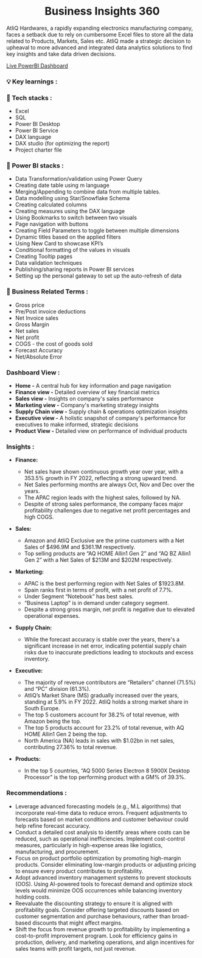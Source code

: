 <h1 align="center">Business Insights 360</h1>

AtliQ Hardwares, a rapidly expanding electronics manufacturing company, faces a setback due to rely on cumbersome Excel files to store all the data related to Products, Markets, Sales etc. AtliQ made a strategic decision to upheaval to more advanced and integrated data analytics solutions to find key insights and take data driven decisions.

[Live PowerBI Dashboard](https://app.powerbi.com/view?r=eyJrIjoiNGRiYWE4MzAtMGNiNi00ZDFhLTgzZTYtYzIzNGE0MmZmZTEyIiwidCI6ImM2ZTU0OWIzLTVmNDUtNDAzMi1hYWU5LWQ0MjQ0ZGM1YjJjNCJ9)

<h3 align="left">💡 Key learnings :</h3>
<h3 align="left">🔶 Tech stacks :</h3>

- Excel
- SQL
- Power BI Desktop
- Power BI Service
- DAX language
- DAX studio (for optimizing the report)
- Project charter file

<h3 align="left">🔶 Power BI stacks :</h3>

- Data Transformation/validation using Power Query
- Creating date table using m language
- Merging/Appending to combine data from multiple tables.
- Data modelling using Star/Snowflake Schema
- Creating calculated columns
- Creating measures using the DAX language
- Using Bookmarks to switch between two visuals
- Page navigation with buttons
- Creating Field Parameters to toggle between multiple dimensions
- Dynamic titles based on the applied filters
- Using New Card to showcase KPI’s
- Conditional formatting of the values in visuals
- Creating Tooltip pages
- Data validation techniques
- Publishing/sharing reports in Power BI services
- Setting up the personal gateway to set up the auto-refresh of data

<h3 align="left">🔶 Business Related Terms :</h3>

- Gross price
- Pre/Post invoice deductions
- Net Invoice sales
- Gross Margin
- Net sales
- Net profit
- COGS - the cost of goods sold
- Forecast Accuracy
- Net/Absolute Error

<h3 align="left">Dashboard View :</h3>

- **Home -** A central hub for key information and page navigation
- **Finance view -** Detailed overview of key financial metrics
- **Sales view -** Insights on company's sales performance
- **Marketing view -** Company's marketing strategy insights
- **Supply Chain view -** Supply chain & operations optimization insights
- **Executive view -** A holistic snapshot of company's performance for executives to make informed, strategic decisions
- **Product View -** Detailed view on performance of individual products

<h3 align="left">Insights :</h3>

- **Finance:**
  - Net sales have shown continuous growth year over year, with a 353.5% growth in FY 2022, reflecting a strong upward trend.
  - Net Sales performing months are always Oct, Nov and Dec over the years.
  - The APAC region leads with the highest sales, followed by NA.
  - Despite of strong sales performance, the company faces major profitability challenges due to negative net profit percentages and high COGS.

- **Sales:**
  - Amazon and AtliQ Exclusive are the prime customers with a Net Sales of $496.9M and $361.1M respectively.
  - Top selling products are “AQ HOME Allin1 Gen 2” and “AQ BZ Allin1 Gen 2” with a Net Sales of $213M and $202M respectively.
 
- **Marketing:**
  - APAC is the best performing region with Net Sales of $1923.8M.
  - Spain ranks first in terms of profit, with a net profit of 7.7%.
  - Under Segment “Notebook” has best sales.
  - “Business Laptop” is in demand under category segment.
  - Despite a strong gross margin, net profit is negative due to elevated operational expenses.
 
- **Supply Chain:**
  - While the forecast accuracy is stable over the years, there's a significant increase in net error, indicating potential supply chain risks due to inaccurate predictions leading to stockouts and excess inventory.
 
- **Executive:**
  - The majority of revenue contributors are “Retailers” channel (71.5%) and “PC” division (61.3%).
  - AtliQ’s Market Share (MS) gradually increased over the years, standing at 5.9% in FY 2022. AtliQ holds a strong market share in South Europe.
  - The top 5 customers account for 38.2% of total revenue, with Amazon being the top.
  - The top 5 products account for 23.2% of total revenue, with AQ HOME Allin1 Gen 2 being the top.
  - North America (NA) leads in sales with $1.02bn in net sales, contributing 27.36% to total revenue.
 
- **Products:**
  - In the top 5 countries, “AQ 5000 Series Electron 8 5900X Desktop Processor” is the top performing product with a GM% of 39.3%.
 
<h3 align="left">Recommendations :</h3> 

- Leverage advanced forecasting models (e.g., M.L algorithms) that incorporate real-time data to reduce errors. Frequent adjustments to forecasts based on market conditions and customer behaviour could help refine forecast accuracy.
- Conduct a detailed cost analysis to identify areas where costs can be reduced, such as operational inefficiencies. Implement cost-control measures, particularly in high-expense areas like logistics, manufacturing, and procurement.
- Focus on product portfolio optimization by promoting high-margin products. Consider eliminating low-margin products or adjusting pricing to ensure every product contributes to profitability.
- Adopt advanced inventory management systems to prevent stockouts (OOS). Using AI-powered tools to forecast demand and optimize stock levels would minimize OOS occurrences while balancing inventory holding costs.
- Reevaluate the discounting strategy to ensure it is aligned with profitability goals. Consider offering targeted discounts based on customer segmentation and purchase behaviours, rather than broad-based discounts that might affect margins.
- Shift the focus from revenue growth to profitability by implementing a cost-to-profit improvement program. Look for efficiency gains in production, delivery, and marketing operations, and align incentives for sales teams with profit targets, not just revenue.






  
